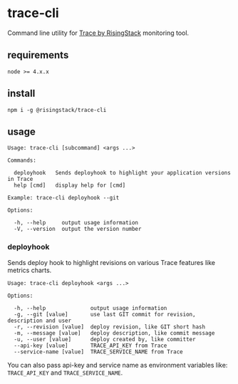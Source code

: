 # trace-cli

Command line utility for [Trace by RisingStack](https://trace.risingstack.com/) monitoring tool.

## requirements

```
node >= 4.x.x
```

## install

```
npm i -g @risingstack/trace-cli
```

## usage

```
Usage: trace-cli [subcommand] <args ...>

Commands:

  deployhook   Sends deployhook to highlight your application versions in Trace
  help [cmd]   display help for [cmd]

Example: trace-cli deployhook --git

Options:

  -h, --help     output usage information
  -V, --version  output the version number
```

### deployhook

Sends deploy hook to highlight revisions on various Trace features like metrics charts.

```
Usage: trace-cli deployhook <args ...>

Options:

  -h, --help              output usage information
  -g, --git [value]       use last GIT commit for revision, description and user
  -r, --revision [value]  deploy revision, like GIT short hash
  -m, --message [value]   deploy description, like commit message
  -u, --user [value]      deploy created by, like committer
  --api-key [value]       TRACE_API_KEY from Trace
  --service-name [value]  TRACE_SERVICE_NAME from Trace
```

You can also pass api-key and service name as environment variables like: `TRACE_API_KEY` and `TRACE_SERVICE_NAME`.

